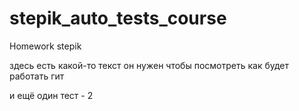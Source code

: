 # stepik_auto_tests_course
Homework stepik

здесь есть какой-то текст 
он нужен 
чтобы посмотреть 
как будет 
работать гит

и ещё один тест - 2
